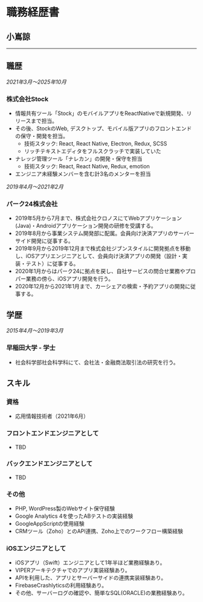# 職務経歴書
## 小嶌諒
---

## 職歴
*2021年3月〜2025年10月*
### 株式会社Stock
- 情報共有ツール「Stock」のモバイルアプリをReactNativeで新規開発、リリースまで担当。
- その後、StockのWeb, デスクトップ、モバイル版アプリのフロントエンドの保守・開発を担当。
  - 技術スタック: React, React Native, Electron, Redux, SCSS
  - リッチテキストエディタをフルスクラッチで実装していた
- ナレッジ管理ツール「ナレカン」の開発・保守を担当
  - 技術スタック: React, React Native, Redux, emotion
- エンジニア未経験メンバーを含む計3名のメンターを担当

*2019年4月〜2021年2月*
### パーク24株式会社
- 2019年5月から7月まで、株式会社クロノスにてWebアプリケーション(Java)・Androidアプリケーション開発の研修を受講する。
- 2019年8月から事業システム開発部に配属。会員向け決済アプリのサーバーサイド開発に従事する。
- 2019年9月から2019年12月まで株式会社ジブンスタイルに開発拠点を移動し、iOSアプリエンジニアとして、会員向け決済アプリの開発（設計・実装・テスト）に従事する。
- 2020年1月からはパーク24に拠点を戻し、自社サービスの問合せ業務やプロパー業務の傍ら、iOSアプリ開発を行う。
- 2020年12月から2021年1月まで、カーシェアの検索・予約アプリの開発に従事する。

## 学歴
*2015年4月〜2019年3月*
### 早稲田大学 - 学士
- 社会科学部社会科学科にて、会社法・金融商法取引法の研究を行う。

## スキル
### 資格
- 応用情報技術者（2021年6月）

### フロントエンドエンジニアとして
- TBD

### バックエンドエンジニアとして
- TBD

### その他
- PHP, WordPress製のWebサイト保守経験
- Google Analytics 4を使ったABテストの実装経験
- GoogleAppScriptの使用経験
- CRMツール（Zoho）とのAPI連携、Zoho上でのワークフロー構築経験

### iOSエンジニアとして
- iOSアプリ（Swift）エンジニアとして1年半ほど業務経験あり。
- VIPERアーキテクチャでのアプリ実装経験あり。
- APIを利用した、アプリとサーバーサイドの連携実装経験あり。
- FirebaseCrashlyticsの利用経験あり。
- その他、サーバーログの確認や、簡単なSQL(ORACLE)の業務経験あり。
